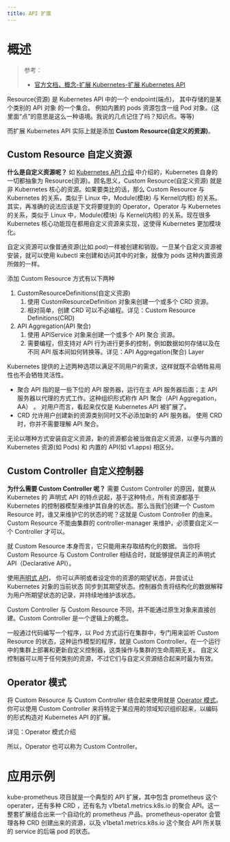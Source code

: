 ```yaml
---
title: API 扩展
---
```


# 概述

> 参考：
> - [官方文档，概念-扩展 Kubernetes-扩展 Kubernetes API](https://kubernetes.io/docs/concepts/extend-kubernetes/api-extension/)

Resource(资源) 是 Kubernetes API 中的一个 endpoint(端点)， 其中存储的是某个类别的 API 对象 的一个集合。 例如内置的 pods 资源包含一组 Pod 对象。(这里面“点”的意思是这么一种语境。我说的几点记住了吗？知识点。等等)

而扩展 Kubernetes API 实际上就是添加 **Custom Resource(自定义的资源)**。

## Custom Resource 自定义资源

**什么是自定义资源呢？**
如 [Kubernetes API 介绍](https://www.yuque.com/go/doc/33169020) 中介绍的，Kubernetes 自身的一切都抽象为 Resource(资源)。顾名思义，Custom Resource(自定义资源) 就是非 Kubernetes 核心的资源。如果要类比的话，那么 Custom Resource 与 Kubernetes 的关系，类似于 Linux 中，Module(模块) 与 Kernel(内核) 的关系。其实，再准确的说法应该是下文将要提到的 Operator，Operator 与 Kubernetes 的关系，类似于 Linux 中，Module(模块) 与 Kernel(内核) 的关系。现在很多 Kubernetes 核心功能现在都用自定义资源来实现，这使得 Kubernetes 更加模块化。

自定义资源可以像普通资源(比如.pod)一样被创建和销毁。一旦某个自定义资源被安装，就可以使用 kubectl 来创建和访问其中的对象，就像为 pods 这种内置资源所做的一样。

添加 Custom Resource 方式有以下两种

1. CustomResourceDefinitions(自定义资源)
   1. 使用 CustomResourceDefinition 对象来创建一个或多个 CRD 资源。
   2. 相对简单，创建 CRD 可以不必编程。详见：Custom Resource Definitions(CRD)
2. API Aggregation(API 聚合)
   1. 使用 APIService 对象来创建一个或多个 API 聚合 资源。
   2. 需要编程，但支持对 API 行为进行更多的控制，例如数据如何存储以及在不同 API 版本间如何转换等。详见：API Aggregation(聚合) Layer

Kubernetes 提供的上述两种选项以满足不同用户的需求，这样就既不会牺牲易用性也不会牺牲灵活性。

- 聚合 API 指的是一些下位的 API 服务器，运行在主 API 服务器后面；主 API 服务器以代理的方式工作。这种组织形式称作 API 聚合（API Aggregation，AA） 。 对用户而言，看起来仅仅是 Kubernetes API 被扩展了。
- CRD 允许用户创建新的资源类别同时又不必添加新的 API 服务器。 使用 CRD 时，你并不需要理解 API 聚合。

无论以哪种方式安装自定义资源，新的资源都会被当做自定义资源，以便与内置的 Kubernetes 资源(如 Pods) 和 内置的 API(如 v1.apps) 相区分。

## Custom Controller 自定义控制器

**为什么需要 Custom Controller 呢？**
需要 Custom Controller 的原因，就要从 Kubernetes 的 声明式 API 的特点说起，基于这种特点，所有资源都基于 Kubernetes 的控制器模型来维护其自身的状态。那么当我们创建一个 Custom Resource 时，谁又来维护它的状态的呢？这就是 Custom Controller 的由来。Custom Resource 不能由集群的 controller-manager 来维护，必须要自定义一个 Controller 才可以。

就 Custom Resource 本身而言，它只能用来存取结构化的数据。 当你将 Custom Resource 与 Custom Controller 相结合时，就能够提供真正的声明式 API（Declarative API）。

使用[声明式 API](https://kubernetes.io/zh/docs/concepts/overview/kubernetes-api/)， 你可以声明或者设定你的资源的期望状态，并尝试让 Kubernetes 对象的当前状态 同步到其期望状态。控制器负责将结构化的数据解释为用户所期望状态的记录，并持续地维护该状态。

Custom Controller 与 Custom Resource 不同，并不能通过原生对象来直接创建。Custom Controller 是一个逻辑上的概念。

一般通过代码编写一个程序，以 Pod 方式运行在集群中，专门用来监听 Custom Resource 的状态，这种运作模型的程序，就是 Custom Controller。在一个运行中的集群上部署和更新自定义控制器，这类操作与集群的生命周期无关。 自定义控制器可以用于任何类别的资源，不过它们与自定义资源结合起来时最为有效。

## Operator 模式

将 Custom Resource 与 Custom Controller 结合起来使用就是 [Operator 模式](https://coreos.com/blog/introducing-operators.html)。你可以使用 Custom Controller 来将特定于某应用的领域知识组织起来，以编码的形式构造对 Kubernetes API 的扩展。

详见：Operator 模式介绍

所以，Operator 也可以称为 Custom Controller。

# 应用示例

kube-prometheus 项目就是一个典型的 API 扩展，其中包含 prometheus 这个 operater，还有多种 CRD ，还有名为 v1beta1.metrics.k8s.io 的聚合 API。这一整套扩展组合出来一个自动化的 prometheus 产品。prometheus-operator 会管理各种 CRD 创建出来的资源，以及 v1beta1.metrics.k8s.io 这个聚合 API 所关联的 service 的后端 pod 的状态。
